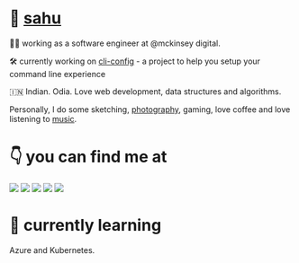 # 🙋‍ [sahu](https://mrsauravsahu.in)

👨‍💻 working as a software engineer at @mckinsey digital.

🛠️ currently working on [cli-config](https://github.com/cli-config) - a project to help you setup your command line experience

🇮🇳 Indian. Odia. Love web development, data structures and algorithms. 

Personally, I do some sketching, [photography](https://instagram.com/photosbysaurav), gaming, love coffee and love listening to [music](https://open.spotify.com/user/58zbmlg6wri7r1aepdhpdin9z?si=0fc1707efa93457b).

# 👇 you can find me at
<a href="https://www.youtube.com/channel/UCPWETNZS6Cu3X2fYnpME32g"><img src="https://img.shields.io/badge/YouTube-FF0000?style=for-the-badge&logo=youtube&logoColor=white"></a>
<a href="https://instagram.com/codewithsahu"><img src="https://img.shields.io/badge/Instagram-E4405F?style=for-the-badge&logo=instagram&logoColor=white"></a>
<a href="https://dev.to/mrsauravsahu"><img src="https://img.shields.io/badge/dev.to-0A0A0A?style=for-the-badge&logo=devdotto&logoColor=white"></a>
<a href="https://mrsauravsahu.medium.com"><img src="https://img.shields.io/badge/Medium-12100E?style=for-the-badge&logo=medium&logoColor=white"></a>
<a href="https://unsplash.com/@mrsauravsahu"><img src="https://img.shields.io/badge/Unsplash-000000?style=for-the-badge&logo=Unsplash&logoColor=white"></a>

# 🤔 currently learning
Azure and Kubernetes.
